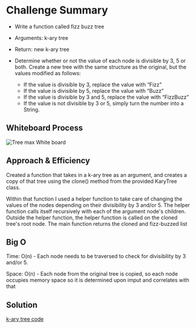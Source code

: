 # Challenge Summary
* Write a function called fizz buzz tree
* Arguments: k-ary tree
* Return: new k-ary tree
* Determine whether or not the value of each node is divisible by 3, 5 or both. Create a new tree with the same structure as the original, but the values modified as follows:

  - If the value is divisible by 3, replace the value with “Fizz”
  - If the value is divisible by 5, replace the value with “Buzz”
  - If the value is divisible by 3 and 5, replace the value with “FizzBuzz”
  - If the value is not divisible by 3 or 5, simply turn the number into a String.

## Whiteboard Process
![Tree max White board](breadth_first.png)

## Approach & Efficiency

Created a function that takes in a k-ary tree as an argument, and creates a copy of that tree using the clone() method from the provided KaryTree class.

Within that function I used a helper function to take care of changing the values of the nodes depending on their divisibility by 3 and/or 5. The helper function calls itself recursively with each of the argument node's children.
Outside the helper function, the helper function is called on the cloned tree's root node.
The main function returns the cloned and fizz-buzzed list
## Big O

Time: O(n) - Each node needs to be traversed to check for divisibility by 3 and/or 5.

Space: O(n) - Each node from the original tree is copied, so each node occupies memory space so it is determined upon imput and correlates with that


## Solution

[k-ary tree code](../../code_challenges/tree_fizz_buzz.py)
